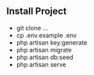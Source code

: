 ## Install Project

- git clone ...
- cp .env.example .env
- php artisan key:generate
- php artisan migrate
- php artisan db:seed
- php artisan serve

